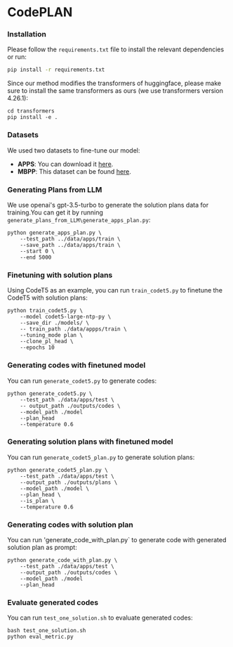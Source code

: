 # CodePLAN

### Installation
Please follow the `requirements.txt` file to install the relevant dependencies or run:
```bash
pip install -r requirements.txt
```
Since our method modifies the transformers of huggingface, please make sure to install the same transformers as ours (we use transformers version 4.26.1):
```
cd transformers
pip install -e .
```
### Datasets
We used two datasets to fine-tune our model:
* **APPS**: You can download it [here](https://github.com/hendrycks/apps). 
* **MBPP**: This dataset can be found [here](https://github.com/google-research/google-research/tree/master/mbpp). 
  

### Generating Plans from LLM
We use openai's gpt-3.5-turbo to generate the solution plans data for training.You can get it by running `generate_plans_from_LLM\generate_apps_plan.py`:
```
python generate_apps_plan.py \
    --test_path ../data/apps/train \
    --save_path ../data/apps/train \
    --start 0 \
    --end 5000
```

### Finetuning with solution plans
Using CodeT5 as an example, you can run `train_codet5.py` to finetune the CodeT5 with solution plans:
```
python train_codet5.py \
    --model codet5-large-ntp-py \
    --save_dir ./models/ \
    -- train_path ./data/appps/train \
    --tuning_mode plan \
    --clone_pl_head \
    --epochs 10
```

### Generating codes with finetuned model
You can run `generate_codet5.py` to generate codes:
```
python generate_codet5.py \
    --test_path ./data/apps/test \
    -- output_path ./outputs/codes \
    --model_path ./model
    --plan_head
    --temperature 0.6
```

### Generating solution plans with finetuned model
You can run `generate_codet5_plan.py` to generate solution plans:
```
python generate_codet5_plan.py \
    --test_path ./data/apps/test \
    --output_path ./outputs/plans \
    --model_path ./model \
    --plan_head \
    --is_plan \
    --temperature 0.6
```
 
### Generating codes with solution plan
You can run 'generate_code_with_plan.py` to generate code with generated solution plan as prompt:
```
python generate_code_with_plan.py \
    --test_path ./data/apps/test \
    --output_path ./outputs/codes \
    --model_path ./model
    --plan_head
```

### Evaluate generated codes
You can run `test_one_solution.sh` to evaluate generated codes:
```
bash test_one_solution.sh
python eval_metric.py
```
